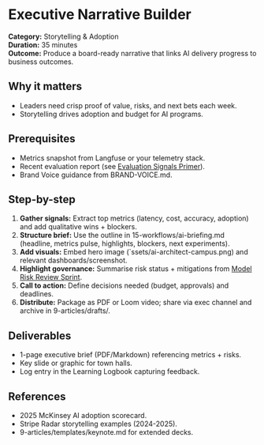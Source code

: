 # Executive Narrative Builder

**Category:** Storytelling & Adoption  
**Duration:** 35 minutes  
**Outcome:** Produce a board-ready narrative that links AI delivery progress to business outcomes.

## Why it matters
- Leaders need crisp proof of value, risks, and next bets each week.
- Storytelling drives adoption and budget for AI programs.

## Prerequisites
- Metrics snapshot from Langfuse or your telemetry stack.
- Recent evaluation report (see [Evaluation Signals Primer](../micro-modules/foundations-evaluation-signals.md)).
- Brand Voice guidance from BRAND-VOICE.md.

## Step-by-step
1. **Gather signals:** Extract top metrics (latency, cost, accuracy, adoption) and add qualitative wins + blockers.
2. **Structure brief:** Use the outline in 15-workflows/ai-briefing.md (headline, metrics pulse, highlights, blockers, next experiments).
3. **Add visuals:** Embed hero image (`ssets/ai-architect-campus.png) and relevant dashboards/screenshot.
4. **Highlight governance:** Summarise risk status + mitigations from [Model Risk Review Sprint](../micro-modules/governance-model-risk-review.md).
5. **Call to action:** Define decisions needed (budget, approvals) and deadlines.
6. **Distribute:** Package as PDF or Loom video; share via exec channel and archive in  9-articles/drafts/.

## Deliverables
- 1-page executive brief (PDF/Markdown) referencing metrics + risks.
- Key slide or graphic for town halls.
- Log entry in the Learning Logbook capturing feedback.

## References
- 2025 McKinsey AI adoption scorecard.
- Stripe Radar storytelling examples (2024-2025).
-  9-articles/templates/keynote.md for extended decks.
